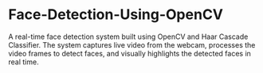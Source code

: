 # Face-Detection-Using-OpenCV
A real-time face detection system built using OpenCV and Haar Cascade Classifier. The system captures live video from the webcam, processes the video frames to detect faces, and visually highlights the detected faces in real time.
